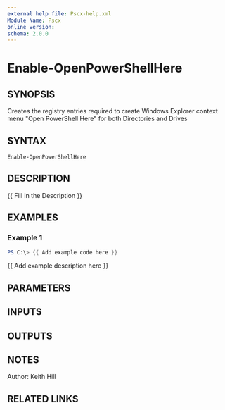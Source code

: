 ```yaml
---
external help file: Pscx-help.xml
Module Name: Pscx
online version:
schema: 2.0.0
---
```


# Enable-OpenPowerShellHere

## SYNOPSIS
Creates the registry entries required to create Windows Explorer context
menu "Open PowerShell Here" for both Directories and Drives

## SYNTAX

```
Enable-OpenPowerShellHere
```

## DESCRIPTION
{{ Fill in the Description }}

## EXAMPLES

### Example 1
```powershell
PS C:\> {{ Add example code here }}
```

{{ Add example description here }}

## PARAMETERS

## INPUTS

## OUTPUTS

## NOTES
Author: Keith Hill

## RELATED LINKS
